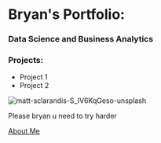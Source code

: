 # Bryan's Portfolio:
### Data Science and Business Analytics

### Projects:
- Project 1
- Project 2

![matt-sclarandis-S_IV6KqGeso-unsplash](https://user-images.githubusercontent.com/79688274/110343473-7eaa2a00-8067-11eb-86ee-da381b47f102.jpg)

Please bryan u need to try harder

[About Me](about.md)
